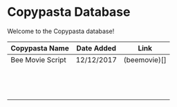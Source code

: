 # Copypasta Database
Welcome to the Copypasta database!

| Copypasta Name | Date Added | Link |
|----------------|------------|------|
|Bee Movie Script |12/12/2017  |(beemovie)[]  |
|  |  |  |
|  |  |  |
|  |  |  |
|  |  |  |
|  |  |  |
|  |  |  |
|  |  |  |
|  |  |  |
|  |  |  |
|  |  |  |
|  |  |  |
|  |  |  |
|  |  |  |
